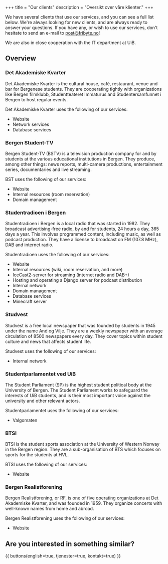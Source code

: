 +++
title = "Our clients"
description = "Oversikt over våre klienter."
+++

We have several clients that use our services, and you can see a full list below. We're always looking for new clients, and are always ready to answer your questions. If you have any, or wish to use our services, don't hesitate to send an e-mail to [post@fribyte.no](mailto:post@fribyte.no)!

We are also in close cooperation with the IT department at UiB.

## Overview

### Det Akademiske Kvarter

Det Akademiske Kvarter is the cultural house, café, restaurant, venue and bar for Bergenese students. They are cooperating tightly with organizations like Bergen filmklubb, Studentteateret Immaturus and Studentersamfunnet i Bergen to host regular events.

Det Akademiske Kvarter uses the following of our services:

- Website
- Network services
- Database services

### Bergen Student-TV

Bergen Student-TV (BSTV) is a television production company for and by students at the various educational institutions in Bergen. They produce, among other things: news reports, multi-camera productions, entertainment series, documentaries and live streaming.

BST uses the following of our services:

- Website
- Internal resources (room reservation)
- Domain management

### Studentradioen i Bergen

Studentradioen i Bergen is a local radio that was started in 1982. They broadcast advertising-free radio, by and for students, 24 hours a day, 365 days a year. This involves programmed content, including music, as well as podcast production. They have a license to broadcast on FM (107.8 MHz), DAB and internet radio.

Studentradioen uses the following of our services:

- Website
- Internal resources (wiki, room reservation, and more)
- IceCast2-server for streaming (internet radio and DAB+)
- Hosting and operating a Django server for podcast distribution
- Internal network
- Domain management
- Database services
- Minecraft server

### Studvest

Studvest is a free local newspaper that was founded by students in 1945 under the name And og Vilje. They are a weekly newspaper with an average circulation of 8500 newspapers every day. They cover topics within student culture and news that affects student life.

Studvest uses the following of our services:

- Internal network

### Studentparlamentet ved UiB

The Student Parliament (SP) is the highest student political body at the University of Bergen. The Student Parliament works to safeguard the interests of UiB students, and is their most important voice against the university and other relevant actors.

Studentparlamentet uses the following of our services:

- Valgomaten

### BTSI

BTSI is the student sports association at the University of Western Norway in the Bergen region. They are a sub-organisation of BTS which focuses on sports for the students at HVL.

BTSI uses the following of our services:

- Website

### Bergen Realistforening

Bergen Realistforening, or RF, is one of five operating organizations at Det Akademiske Kvarter, and was founded in 1959. They organize concerts with well-known names from home and abroad.

Bergen Realistforening uses the following of our services:

- Website

## Are you interested in something similar?

{{ buttons(english=true, tjenester=true, kontakt=true) }}
